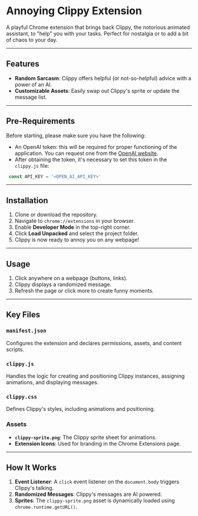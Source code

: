 # Annoying Clippy Extension

A playful Chrome extension that brings back Clippy, the notorious animated assistant, to "help" you with your tasks. 
Perfect for nostalgia or to add a bit of chaos to your day.

---

## Features

- **Random Sarcasm**: Clippy offers helpful (or not-so-helpful) advice with a power of an AI.
- **Customizable Assets**: Easily swap out Clippy's sprite or update the message list.

---

## Pre-Requirements

Before starting, please make sure you have the following:

- An OpenAI token: this will be required for proper functioning of the application. You can request one from the [OpenAI website](https://openai.com/).
- After obtaining the token, it's necessary to set this token in the `clippy.js` file:

```javascript
 const API_KEY = '<OPEN_AI_API_KEY>'
```

---

## Installation

1. Clone or download the repository.
2. Navigate to `chrome://extensions` in your browser.
3. Enable **Developer Mode** in the top-right corner.
4. Click **Load Unpacked** and select the project folder.
5. Clippy is now ready to annoy you on any webpage!

---

## Usage

1. Click anywhere on a webpage (buttons, links).
2. Clippy displays a randomized message.
3. Refresh the page or click more to create funny moments.

---

## Key Files

### **`manifest.json`**
Configures the extension and declares permissions, assets, and content scripts.

### **`clippy.js`**
Handles the logic for creating and positioning Clippy instances, assigning animations, and displaying messages.

### **`clippy.css`**
Defines Clippy's styles, including animations and positioning.

### **Assets**
- **`clippy-sprite.png`**: The Clippy sprite sheet for animations.
- **Extension Icons**: Used for branding in the Chrome Extensions page.

---

## How It Works

1. **Event Listener**: A `click` event listener on the `document.body` triggers Clippy's talking.
2. **Randomized Messages**: Clippy's messages are AI powered.
4. **Sprites**: The `clippy-sprite.png` asset is dynamically loaded using `chrome.runtime.getURL()`.

